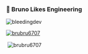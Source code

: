 ### 👋 Bruno Likes Engineering

<p align="left"> <img src="https://komarev.com/ghpvc/?username=brubru6707&label=Profile%20views&color=0e75b6&style=flat" alt="bleedingdev" /> </p>

<p align="left"> <a href="https://github.com/ryo-ma/github-profile-trophy"><img src="https://github-profile-trophy.vercel.app/?username=brubru6707" alt="brubru6707" /></a> </p>

<p>&nbsp;<img align="center" src="https://github-readme-stats.vercel.app/api?username=brubru6707&show_icons=true&locale=en" alt="brubru6707" /></p>
